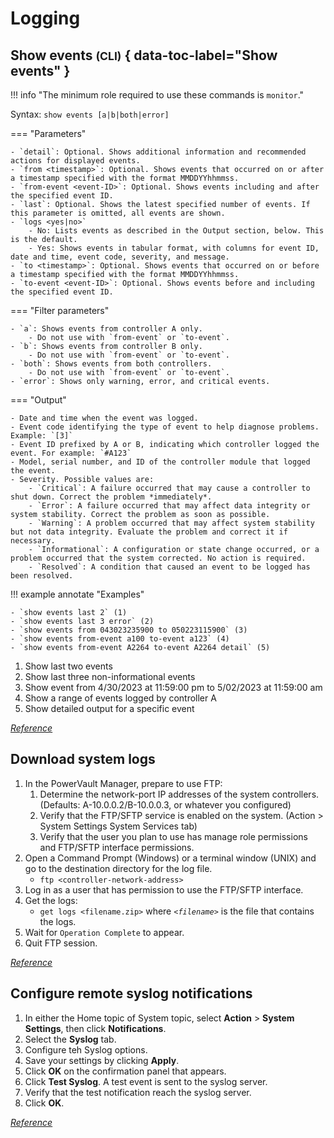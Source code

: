 # Logging

## Show events <small>(CLI)</small> { data-toc-label="Show events" }

!!! info "The minimum role required to use these commands is `monitor`."

Syntax: `show events [a|b|both|error]`

=== "Parameters" 

    - `detail`: Optional. Shows additional information and recommended actions for displayed events.
    - `from <timestamp>`: Optional. Shows events that occurred on or after a timestamp specified with the format MMDDYYhhmmss.
    - `from-event <event-ID>`: Optional. Shows events including and after the specified event ID.
    - `last`: Optional. Shows the latest specified number of events. If this parameter is omitted, all events are shown.
    - `logs <yes|no>`
        - No: Lists events as described in the Output section, below. This is the default.
        - Yes: Shows events in tabular format, with columns for event ID, date and time, event code, severity, and message.
    - `to <timestamp>`: Optional. Shows events that occurred on or before a timestamp specified with the format MMDDYYhhmmss.
    - `to-event <event-ID>`: Optional. Shows events before and including the specified event ID.

=== "Filter parameters"

    - `a`: Shows events from controller A only.
        - Do not use with `from-event` or `to-event`.
    - `b`: Shows events from controller B only.
        - Do not use with `from-event` or `to-event`.
    - `both`: Shows events from both controllers.
        - Do not use with `from-event` or `to-event`.
    - `error`: Shows only warning, error, and critical events.

=== "Output"

    - Date and time when the event was logged.
    - Event code identifying the type of event to help diagnose problems. Example: `[3]`
    - Event ID prefixed by A or B, indicating which controller logged the event. For example: `#A123`
    - Model, serial number, and ID of the controller module that logged the event.
    - Severity. Possible values are:
        - `Critical`: A failure occurred that may cause a controller to shut down. Correct the problem *immediately*.
        - `Error`: A failure occurred that may affect data integrity or system stability. Correct the problem as soon as possible.
        - `Warning`: A problem occurred that may affect system stability but not data integrity. Evaluate the problem and correct it if necessary.
        - `Informational`: A configuration or state change occurred, or a problem occurred that the system corrected. No action is required.
        - `Resolved`: A condition that caused an event to be logged has been resolved.

!!! example annotate "Examples"

    - `show events last 2` (1)
    - `show events last 3 error` (2)
    - `show events from 043023235900 to 050223115900` (3)
    - `show events from-event a100 to-event a123` (4)
    - `show events from-event A2264 to-event A2264 detail` (5)

1. Show last two events
2. Show last three non-informational events
3. Show event from 4/30/2023 at 11:59:00 pm to 5/02/2023 at 11:59:00 am
4. Show a range of events logged by controller A
5. Show detailed output for a specific event

[*Reference*](https://www.dell.com/support/manuals/en-us/powervault-me4024/me4_series_cli_pub/show-events?guid=guid-9179f911-1376-4d04-bb13-4ff02101d79b&lang=en-us)

## Download system logs

1. In the PowerVault Manager, prepare to use FTP:
      1. Determine the network-port IP addresses of the system controllers. (Defaults: A-10.0.0.2/B-10.0.0.3, or whatever you configured)
      2. Verify that the FTP/SFTP service is enabled on the system. (Action > System Settings System Services tab)
      3. Verify that the user you plan to use has manage role permissions and FTP/SFTP interface permissions.
2. Open a Command Prompt (Windows) or a terminal window (UNIX) and go to the destination directory for the log file.
      - `ftp <controller-network-address>`
3. Log in as a user that has permission to use the FTP/SFTP interface.
4. Get the logs:
      - `get logs <filename.zip>` where *`<filename>`* is the file that contains the logs. 
5. Wait for `Operation Complete` to appear.
6. Quit FTP session. 

[*Reference*](https://www.dell.com/support/manuals/en-us/powervault-me4012/me4_series_ag_pub/download-system-logs?guid=guid-35296596-b4c6-4e7e-9249-d178538b402d&lang=en-us)

## Configure remote syslog notifications

1. In either the Home topic of System topic, select **Action** > **System Settings**, then click **Notifications**.
2. Select the **Syslog** tab.
3. Configure teh Syslog options.
4. Save your settings by clicking **Apply**.
5. Click **OK** on the confirmation panel that appears.
6. Click **Test Syslog**. A test event is sent to the syslog server.
7. Verify that the test notification reach the syslog server.
8. Click **OK**.

[*Reference*](https://www.dell.com/support/manuals/en-us/powervault-me4012/me4_series_ag_pub/configure-remote-syslog-notifications?guid=guid-6d66c817-8556-46fa-8bce-e9c38d1b5108&lang=en-us)
